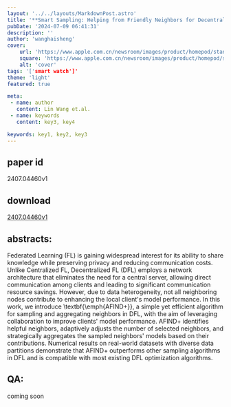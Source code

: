```yaml
---
layout: '../../layouts/MarkdownPost.astro'
title: '**Smart Sampling: Helping from Friendly Neighbors for Decentralized Federated Learning**'
pubDate: '2024-07-09 06:41:31'
description: ''
author: 'wanghaisheng'
cover:
    url: 'https://www.apple.com.cn/newsroom/images/product/homepod/standard/Apple-HomePod-hero-230118_big.jpg.large_2x.jpg'
    square: 'https://www.apple.com.cn/newsroom/images/product/homepod/standard/Apple-HomePod-hero-230118_big.jpg.large_2x.jpg'
    alt: 'cover'
tags: '['smart watch']' 
theme: 'light'
featured: true

meta:
 - name: author
   content: Lin Wang et.al.
 - name: keywords
   content: key3, key4

keywords: key1, key2, key3
---
```


## paper id
2407.04460v1
## download
[2407.04460v1](http://arxiv.org/abs/2407.04460v1)
## abstracts:
Federated Learning (FL) is gaining widespread interest for its ability to share knowledge while preserving privacy and reducing communication costs. Unlike Centralized FL, Decentralized FL (DFL) employs a network architecture that eliminates the need for a central server, allowing direct communication among clients and leading to significant communication resource savings. However, due to data heterogeneity, not all neighboring nodes contribute to enhancing the local client's model performance. In this work, we introduce \textbf{\emph{AFIND+}}, a simple yet efficient algorithm for sampling and aggregating neighbors in DFL, with the aim of leveraging collaboration to improve clients' model performance. AFIND+ identifies helpful neighbors, adaptively adjusts the number of selected neighbors, and strategically aggregates the sampled neighbors' models based on their contributions. Numerical results on real-world datasets with diverse data partitions demonstrate that AFIND+ outperforms other sampling algorithms in DFL and is compatible with most existing DFL optimization algorithms.
## QA:
coming soon
